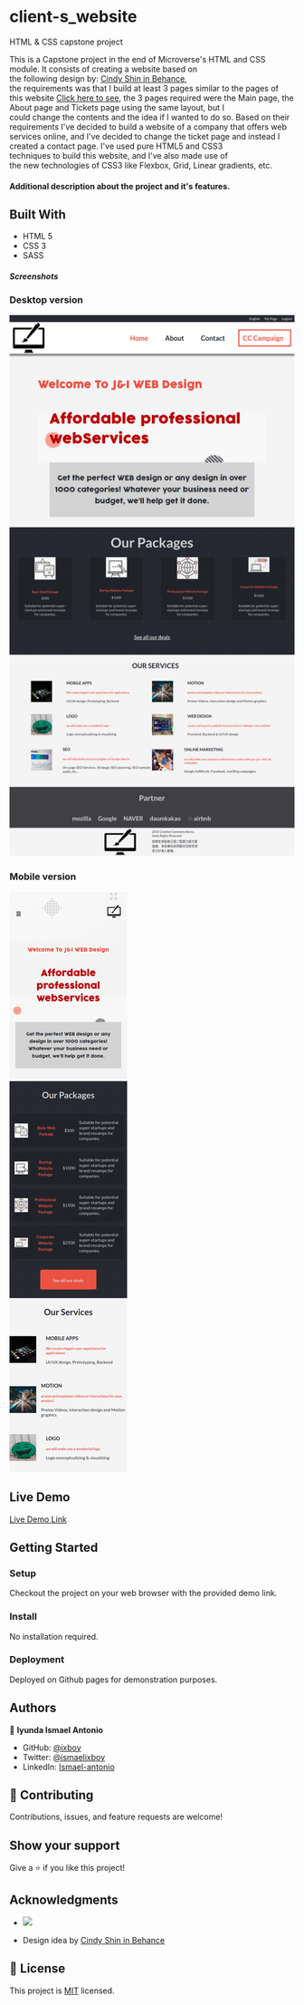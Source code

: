 # client-s_website
HTML &amp; CSS capstone project

This is a Capstone project in the end of Microverse's HTML and CSS module. It consists of creating a website based on the following design by: [Cindy Shin in Behance](https://www.behance.net/gallery/29845175/CC-Global-Summit-2015), the requirements was that I build at least 3 pages similar to the pages of this website [Click here to see](https://www.behance.net/gallery/29845175/CC-Global-Summit-2015), the 3 pages required were the Main page, the About page and Tickets page using the same layout, but I could change the contents and the idea if I wanted to do so. Based on their requirements I've decided to build a website of a company that offers web services online, and I've decided to change the ticket page and instead I created a contact page. I've used pure HTML5 and CSS3 techniques to build this website, and I've also made use of the new technologies of CSS3 like Flexbox, Grid, Linear gradients, etc.


#### Additional description about the project and it's features.

## Built With

- HTML 5
- CSS 3
- SASS

##### Screenshots

### Desktop version
![screenshot](./img/DesktopV.png)

### Mobile version
![screenshot](./img/MobileV.png)


## Live Demo

[Live Demo Link]()


## Getting Started

### Setup
Checkout the project on your web browser with the provided demo link.

### Install
No installation required.

### Deployment
Deployed on Github pages for demonstration purposes.


## Authors

👤 **Iyunda Ismael Antonio**

- GitHub: [@ixboy](https://github.com/ixboy)
- Twitter: [@ismaelixboy](https://twitter.com/ismaelixboy)
- LinkedIn: [Ismael-antonio](https://www.linkedin.com/in/ismael-antonio-0b7712114/)


## 🤝 Contributing

Contributions, issues, and feature requests are welcome!

## Show your support

Give a ⭐️ if you like this project!

## Acknowledgments

-  ![](https://img.shields.io/badge/Microverse-blueviolet)

- Design idea by [Cindy Shin in Behance](https://www.behance.net/gallery/29845175/CC-Global-Summit-2015)


## 📝 License

This project is [MIT](./LICENSE) licensed.


